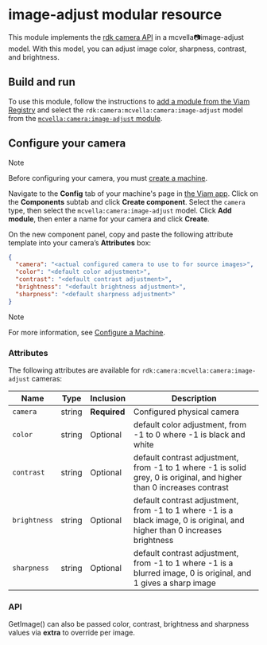 # image-adjust modular resource

This module implements the [rdk camera API](https://github.com/rdk/camera-api) in a mcvella:camera:image-adjust model.
With this model, you can adjust image color, sharpness, contrast, and brightness.

## Build and run

To use this module, follow the instructions to [add a module from the Viam Registry](https://docs.viam.com/registry/configure/#add-a-modular-resource-from-the-viam-registry) and select the `rdk:camera:mcvella:camera:image-adjust` model from the [`mcvella:camera:image-adjust` module](https://app.viam.com/module/rdk/mcvella:camera:image-adjust).

## Configure your camera

> [!NOTE]  
> Before configuring your camera, you must [create a machine](https://docs.viam.com/manage/fleet/machines/#add-a-new-machine).

Navigate to the **Config** tab of your machine's page in [the Viam app](https://app.viam.com/).
Click on the **Components** subtab and click **Create component**.
Select the `camera` type, then select the `mcvella:camera:image-adjust` model.
Click **Add module**, then enter a name for your camera and click **Create**.

On the new component panel, copy and paste the following attribute template into your camera’s **Attributes** box:

```json
{
  "camera": "<actual configured camera to use to for source images>",
  "color": "<default color adjustment>",
  "contrast": "<default contrast adjustment>",
  "brightness": "<default brightness adjustment>",
  "sharpness": "<default sharpness adjustment>"
}
```

> [!NOTE]  
> For more information, see [Configure a Machine](https://docs.viam.com/manage/configuration/).

### Attributes

The following attributes are available for `rdk:camera:mcvella:camera:image-adjust` cameras:

| Name | Type | Inclusion | Description |
| ---- | ---- | --------- | ----------- |
| `camera` | string | **Required** |  Configured physical camera |
| `color` | string | Optional |  default color adjustment, from -1 to 0 where -1 is black and white |
| `contrast` | string | Optional |  default contrast adjustment, from -1 to 1 where -1 is solid grey, 0 is original, and higher than 0 increases contrast |
| `brightness` | string | Optional |  default contrast adjustment, from -1 to 1 where -1 is a black image, 0 is original, and higher than 0 increases brightness |
| `sharpness` | string | Optional |  default contrast adjustment, from -1 to 1 where -1 is a blurred image, 0 is original, and 1 gives a sharp image |

### API

GetImage() can also be passed color, contrast, brightness and sharpness values via **extra** to override per image.
